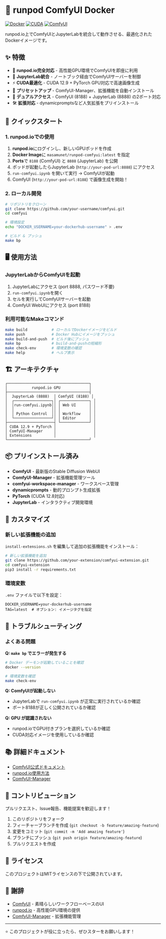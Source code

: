 # 🎨 runpod ComfyUI Docker

[![Docker](https://img.shields.io/badge/docker-%230db7ed.svg?style=for-the-badge&logo=docker&logoColor=white)](https://hub.docker.com/r/masamunet/runpod-comfyui)
[![CUDA](https://img.shields.io/badge/CUDA-12.9-green?style=for-the-badge&logo=nvidia)](https://developer.nvidia.com/cuda-downloads)
[![ComfyUI](https://img.shields.io/badge/ComfyUI-Latest-orange?style=for-the-badge)](https://github.com/comfyanonymous/ComfyUI)

runpod.io上でComfyUIとJupyterLabを統合して動作させる、最適化されたDockerイメージです。

## ✨ 特徴

- 🚀 **runpod.io完全対応** - 高性能GPU環境でComfyUIを即座に利用
- 🤝 **JupyterLab統合** - ノートブック経由でComfyUIサーバーを制御
- ⚡ **CUDA最適化** - CUDA 12.9 + PyTorch GPU対応で高速画像生成
- 🔧 **プリセットアップ** - ComfyUI-Manager、拡張機能を自動インストール
- 📱 **デュアルアクセス** - ComfyUI (8188) + JupyterLab (8888) の2ポート対応
- 🛠️ **拡張対応** - dynamicpromptsなど人気拡張をプリインストール

## 🚀 クイックスタート

### 1. runpod.ioでの使用

1. **runpod.io**にログインし、新しいGPUポッドを作成
2. **Docker Image**に `masamunet/runpod-comfyui:latest` を指定
3. **Ports**で `8188` (ComfyUI) と `8888` (JupyterLab) を公開
4. ポッドが起動したらJupyterLab (`http://your-pod-url:8888`) にアクセス
5. `run-comfyui.ipynb` を開いて実行 → ComfyUIが起動
6. ComfyUI (`http://your-pod-url:8188`) で画像生成を開始！

### 2. ローカル開発

```bash
# リポジトリをクローン
git clone https://github.com/your-username/comfyui.git
cd comfyui

# 環境設定
echo "DOCKER_USERNAME=your-dockerhub-username" > .env

# ビルド & プッシュ
make bp
```

## 🖥️ 使用方法

### JupyterLabからComfyUIを起動

1. JupyterLabにアクセス (port 8888, パスワード不要)
2. `run-comfyui.ipynb`を開く
3. セルを実行してComfyUIサーバーを起動
4. ComfyUI WebUIにアクセス (port 8188)

### 利用可能なMakeコマンド

```bash
make build           # ローカルでDockerイメージをビルド
make push            # Docker Hubにイメージをプッシュ
make build-and-push  # ビルド後にプッシュ
make bp              # build-and-pushの短縮形
make check-env       # 環境変数の確認
make help            # ヘルプ表示
```

## 🏗️ アーキテクチャ

```
┌─────────────────────────────────────┐
│           runpod.io GPU             │
├─────────────────────────────────────┤
│  JupyterLab (8888)  │ ComfyUI (8188) │
│  ┌─────────────────┐│ ┌─────────────┐ │
│  │run-comfyui.ipynb││ │ Web UI      │ │
│  │                 ││ │             │ │
│  │ Python Control  ││ │ Workflow    │ │
│  └─────────────────┘│ │ Editor      │ │
├─────────────────────┤ └─────────────┘ │
│ CUDA 12.9 + PyTorch │                 │
│ ComfyUI-Manager     │                 │
│ Extensions          │                 │
└─────────────────────────────────────┘
```

## 📦 プリインストール済み

- **ComfyUI** - 最新版のStable Diffusion WebUI
- **ComfyUI-Manager** - 拡張機能管理ツール
- **comfyui-workspace-manager** - ワークスペース管理
- **dynamicprompts** - 動的プロンプト生成拡張
- **PyTorch** (CUDA 12.8対応)
- **JupyterLab** - インタラクティブ開発環境

## 🔧 カスタマイズ

### 新しい拡張機能の追加

`install-extensions.sh` を編集して追加の拡張機能をインストール：

```bash
# 新しい拡張機能を追加
git clone https://github.com/your-extension/comfyui-extension.git
cd comfyui-extension
pip3 install -r requirements.txt
```

### 環境変数

`.env` ファイルで以下を設定：

```env
DOCKER_USERNAME=your-dockerhub-username
TAG=latest  # オプション: イメージタグを指定
```

## 🐛 トラブルシューティング

### よくある問題

**Q: `make bp` でエラーが発生する**
```bash
# Docker デーモンが起動していることを確認
docker --version

# 環境変数を確認
make check-env
```

**Q: ComfyUIが起動しない**
- JupyterLabで `run-comfyui.ipynb` が正常に実行されているか確認
- ポート8188が正しく公開されているか確認

**Q: GPU が認識されない**
- runpod.ioでGPU付きプランを選択しているか確認
- CUDA対応イメージを使用しているか確認

## 📚 詳細ドキュメント

- [ComfyUI公式ドキュメント](https://github.com/comfyanonymous/ComfyUI)
- [runpod.io使用方法](https://docs.runpod.io/)
- [ComfyUI-Manager](https://github.com/ltdrdata/ComfyUI-Manager)

## 🤝 コントリビューション

プルリクエスト、Issue報告、機能提案を歓迎します！

1. このリポジトリをフォーク
2. フィーチャーブランチを作成 (`git checkout -b feature/amazing-feature`)
3. 変更をコミット (`git commit -m 'Add amazing feature'`)
4. ブランチにプッシュ (`git push origin feature/amazing-feature`)
5. プルリクエストを作成

## 📄 ライセンス

このプロジェクトはMITライセンスの下で公開されています。

## 🙏 謝辞

- [ComfyUI](https://github.com/comfyanonymous/ComfyUI) - 素晴らしいワークフローベースのUI
- [runpod.io](https://runpod.io/) - 高性能GPU環境の提供
- [ComfyUI-Manager](https://github.com/ltdrdata/ComfyUI-Manager) - 拡張機能管理

---

⭐ このプロジェクトが役に立ったら、ぜひスターをお願いします！
